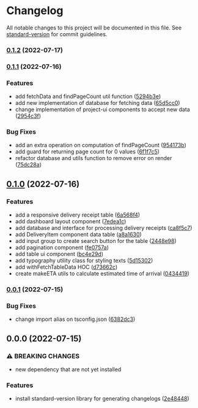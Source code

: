 # Changelog

All notable changes to this project will be documented in this file. See [standard-version](https://github.com/conventional-changelog/standard-version) for commit guidelines.

### [0.1.2](https://github.com/kennethtegrado/projectx/compare/v0.1.1...v0.1.2) (2022-07-17)

### [0.1.1](https://github.com/kennethtegrado/projectx/compare/v0.1.0...v0.1.1) (2022-07-16)


### Features

* add fetchData and findPageCount util function ([5294b3e](https://github.com/kennethtegrado/projectx/commit/5294b3e4174399a6507457e49d7af80183546a8d))
* add new implementation of database for fetching data ([65d5cc0](https://github.com/kennethtegrado/projectx/commit/65d5cc0829bf186a67bc05aa330954af11db9364))
* change implementation of project-ui components to accept new data ([2954c3f](https://github.com/kennethtegrado/projectx/commit/2954c3fd0ce5ed504ab0e12c1d972bea38e6ec1c))


### Bug Fixes

* add an extra operation on computation of findPageCount ([954173b](https://github.com/kennethtegrado/projectx/commit/954173bed014544566f59dcf4b1526fb74a1ece9))
* add guard for returning page count for 0 values ([6f1f7c5](https://github.com/kennethtegrado/projectx/commit/6f1f7c5bac4801ad11520d5a106a18ac44fb974f))
* refactor database and utils function to remove error on render ([75dc28a](https://github.com/kennethtegrado/projectx/commit/75dc28afa878a9318d7c965917350496819e973f))

## [0.1.0](https://github.com/kennethtegrado/projectx/compare/v0.0.1...v0.1.0) (2022-07-16)


### Features

* add a responsive delivery receipt table ([6a568f4](https://github.com/kennethtegrado/projectx/commit/6a568f4e917ed035df2a5d4c8fa64f5fa38bfc3c))
* add dashboard layout component ([7edea1c](https://github.com/kennethtegrado/projectx/commit/7edea1cd237a96002641253e33302111113e37eb))
* add database and interface for processing delivery receipts ([ca8f5c7](https://github.com/kennethtegrado/projectx/commit/ca8f5c74517fe538dd6f2cde338a17d593220373))
* add DeliveryItem component data table ([a8a1630](https://github.com/kennethtegrado/projectx/commit/a8a163047c4a9cf226b7c1ad0624e3ae86109fb7))
* add input group to create search button for the table ([2448e98](https://github.com/kennethtegrado/projectx/commit/2448e981eb5e1384c155a033206ac60f89b89f9f))
* add pagination component ([fe0757a](https://github.com/kennethtegrado/projectx/commit/fe0757a9f983912309e8a98f293be69932d528cd))
* add table ui component ([bc4e29d](https://github.com/kennethtegrado/projectx/commit/bc4e29d616a5d17e992fc91d7d414e68de24d6ec))
* add typography utility class for styling texts ([5d15302](https://github.com/kennethtegrado/projectx/commit/5d15302ef8a3457e202efa52e82d8f0ccb724d1a))
* add withFetchTableData HOC ([d73662c](https://github.com/kennethtegrado/projectx/commit/d73662c4efd5cd269961f28dfb503c72b09b676e))
* create makeETA utils to calculate estimated time of arrival ([0434419](https://github.com/kennethtegrado/projectx/commit/0434419f21648a11826754da2be2323530bb9a9f))

### [0.0.1](https://github.com/kennethtegrado/projectx/compare/v0.0.0...v0.0.1) (2022-07-15)


### Bug Fixes

* change import alias on tsconfig.json ([6382dc3](https://github.com/kennethtegrado/projectx/commit/6382dc32361142699768ea08643cfdf6ffb0fad1))

## 0.0.0 (2022-07-15)


### ⚠ BREAKING CHANGES

* new dependency that are not yet installed

### Features

* install standard-version library for generating changelogs ([2e48448](https://github.com/kennethtegrado/projectx/commit/2e484480e98a8014aebc4d66c0d9f5958e5164ab))
